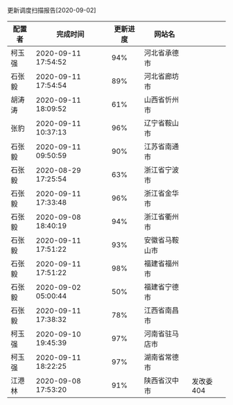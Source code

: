 更新调度扫描报告[2020-09-02]

|	配置者	|	完成时间	|	更新进度	|	网站名	|		|
|----|----|----|----|----|
|	柯玉强	|	2020-09-11 17:54:52	|	 94%	|	河北省承德市	|		|
|	石张毅	|	2020-09-11 17:54:54	|	 89%	|	河北省廊坊市	|		|
|	胡涛涛	|	2020-09-11 18:09:52	|	 61%	|	山西省忻州市	|		|
|	张豹	|	2020-09-11 10:37:13	|	 96%	|	辽宁省鞍山市	|		|
|	石张毅	|	2020-09-11 09:50:59	|	 90%	|	江苏省南通市	|		|
|	石张毅	|	2020-08-29 17:25:54	|	 63%	|	浙江省宁波市	|		|
|	石张毅	|	2020-09-11 17:33:48	|	 96%	|	浙江省金华市	|		|
|	石张毅	|	2020-09-08 18:40:19	|	 94%	|	浙江省衢州市	|		|
|	石张毅	|	2020-09-11 17:51:22	|	 93%	|	安徽省马鞍山市	|		|
|	石张毅	|	2020-09-11 17:51:22	|	 98%	|	福建省福州市	|		|
|	石张毅	|	2020-09-02 05:00:44	|	 50%	|	福建省宁德市	|		|
|	石张毅	|	2020-09-11 17:38:32	|	 78%	|	江西省南昌市	|		|
|	柯玉强	|	2020-09-10 19:45:39	|	 97%	|	河南省驻马店市	|		|
|	柯玉强	|	2020-09-11 18:22:25	|	 97%	|	湖南省常德市	|		|
|	江港林	|	2020-09-08 17:53:20	|	 91%	|	陕西省汉中市	|	发改委404	|